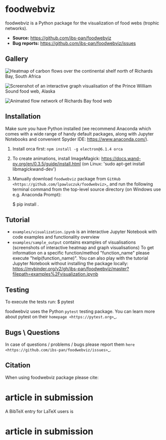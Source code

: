 foodwebviz
==========

foodwebviz is a Python package for the visualization of food webs (trophic networks).

- **Source:** https://github.com/ibs-pan/foodwebviz
- **Bug reports:** https://github.com/ibs-pan/foodwebviz/issues

Gallery
-------
![Heatmap of carbon flows over the continental shelf north of Richards Bay, South Africa](https://github.com/ibs-pan/foodwebviz/blob/master/examples/sample_output/Heatmap_Richards_Bay.png)

![Screenshot of an interactive graph visualisation of the Prince William Sound food web, Alaska](https://github.com/ibs-pan/foodwebviz/blob/master/examples/sample_output/Graph_Prince_William_Sound_Alaska.png)

![Animated flow network of Richards Bay food web](https://github.com/ibs-pan/foodwebviz/blob/master/examples/sample_output/Animation_Richards_Bay_South_Africa.gif)



Installation
------------
Make sure you have Python installed (we recommend Anaconda which comes with a wide range of handy default packages, along with Jupyter Notebooks and convenient Spyder IDE: https://www.anaconda.com/).

1. Install orca first: `npm install -g electron@6.1.4 orca`
2. To create animations, install ImageMagick: https://docs.wand-py.org/en/0.3.5/guide/install.html (on Linux: 'sudo apt-get install libmagickwand-dev')
3. Manually download ``foodwebviz`` package from `GitHub <https://github.com/lpawluczuk/foodwebviz>`_ and run the following terminal command from the
top-level source directory (on Windows use e.g. Anaconda Prompt):

    $ pip install .


Tutorial
--------
- ``examples/visualization.ipynb`` is an interactive Jupyter Notebook with code examples and functionality overview
- ``examples/sample_output`` contains examples of visualisations (screenshots of interactive heatmap and graph visualisations)
To get information on a specific function/method "function_name" please execute "help(function_name)".
You can also play with the tutorial Jupyter Notebook without installing the package locally: https://mybinder.org/v2/gh/ibs-pan/foodwebviz/master?filepath=examples%2Fvisualization.ipynb

Testing
-------
To execute the tests run:
$ pytest 

foodwebviz uses the Python ``pytest`` testing package.  You can learn more
about pytest on their `homepage <https://pytest.org>`_.

Bugs \ Questions
-------

In case of questions / problems / bugs please report them `here <https://github.com/ibs-pan/foodwebviz/issues>`_.


Citation
-------

When using foodwebviz package please cite:

# article in submission

A BibTeX entry for LaTeX users is

# article in submission

